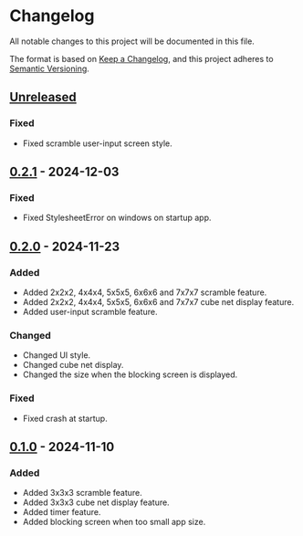 # Changelog

All notable changes to this project will be documented in this file.

The format is based on [Keep a Changelog](https://keepachangelog.com/en/1.1.0/),
and this project adheres to [Semantic Versioning](https://semver.org/spec/v2.0.0.html).

## [Unreleased]

### Fixed

- Fixed scramble user-input screen style.

## [0.2.1] - 2024-12-03

### Fixed

- Fixed StylesheetError on windows on startup app.

## [0.2.0] - 2024-11-23

### Added

- Added 2x2x2, 4x4x4, 5x5x5, 6x6x6 and 7x7x7 scramble feature.
- Added 2x2x2, 4x4x4, 5x5x5, 6x6x6 and 7x7x7 cube net display feature.
- Added user-input scramble feature.

### Changed

- Changed UI style.
- Changed cube net display.
- Changed the size when the blocking screen is displayed.

### Fixed

- Fixed crash at startup.

## [0.1.0] - 2024-11-10

### Added

- Added 3x3x3 scramble feature.
- Added 3x3x3 cube net display feature.
- Added timer feature.
- Added blocking screen when too small app size.

[Unreleased]: https://github.com/sou-san/sctt/compare/v0.2.1...HEAD
[0.2.1]: https://github.com/sou-san/sctt/compare/v0.2.0...v0.2.1
[0.2.0]: https://github.com/sou-san/sctt/compare/v0.1.0...v0.2.0
[0.1.0]: https://github.com/sou-san/sctt/releases/tag/v0.1.0
